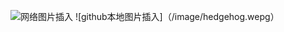 ![网络图片插入](https://cdn.pixabay.com/photo/2020/10/09/06/09/rabbit-5639615_960_720.jpg)
![github本地图片插入]（/image/hedgehog.wepg）
